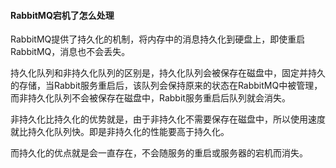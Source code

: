 #### RabbitMQ宕机了怎么处理

RabbitMQ提供了持久化的机制，将内存中的消息持久化到硬盘上，即使重启RabbitMQ，消息也不会丢失。

​     持久化队列和非持久化队列的区别是，持久化队列会被保存在磁盘中，固定并持久的存储，当Rabbit服务重启后，该队列会保持原来的状态在RabbitMQ中被管理，而非持久化队列不会被保存在磁盘中，Rabbit服务重启后队列就会消失。

​     非持久化比持久化的优势就是，由于非持久化不需要保存在磁盘中，所以使用速度就比持久化队列快。即是非持久化的性能要高于持久化。

​     而持久化的优点就是会一直存在，不会随服务的重启或服务器的宕机而消失。